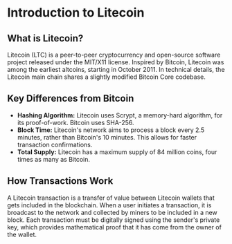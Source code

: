 # Introduction to Litecoin

## What is Litecoin?
Litecoin (LTC) is a peer-to-peer cryptocurrency and open-source software project released under the MIT/X11 license. Inspired by Bitcoin, Litecoin was among the earliest altcoins, starting in October 2011. In technical details, the Litecoin main chain shares a slightly modified Bitcoin Core codebase.

## Key Differences from Bitcoin
- **Hashing Algorithm:** Litecoin uses Scrypt, a memory-hard algorithm, for its proof-of-work. Bitcoin uses SHA-256.
- **Block Time:** Litecoin's network aims to process a block every 2.5 minutes, rather than Bitcoin's 10 minutes. This allows for faster transaction confirmations.
- **Total Supply:** Litecoin has a maximum supply of 84 million coins, four times as many as Bitcoin.

## How Transactions Work
A Litecoin transaction is a transfer of value between Litecoin wallets that gets included in the blockchain. When a user initiates a transaction, it is broadcast to the network and collected by miners to be included in a new block. Each transaction must be digitally signed using the sender's private key, which provides mathematical proof that it has come from the owner of the wallet.
